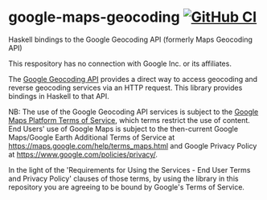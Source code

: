 # google-maps-geocoding [![GitHub CI](https://github.com/mpilgrem/google-maps-geocoding/workflows/CI/badge.svg)](https://github.com/mpilgrem/google-maps-geocoding/actions)
Haskell bindings to the Google Geocoding API (formerly Maps Geocoding API)

This respository has no connection with Google Inc. or its affiliates.

The
[Google Geocoding API](https://developers.google.com/maps/documentation/geocoding/intro)
provides a direct way to access geocoding and reverse geocoding services via an
HTTP request. This library provides bindings in Haskell to that API.

NB: The use of the Google Geocoding API services is subject to the
[Google Maps Platform Terms of Service](https://cloud.google.com/maps-platform/terms/),
which terms restrict the use of content. End Users' use of Google Maps is
subject to the then-current Google Maps/Google Earth Additional Terms of Service
at https://maps.google.com/help/terms_maps.html and Google Privacy Policy at
https://www.google.com/policies/privacy/.

In the light of the 'Requirements for Using the Services - End User Terms and
Privacy Policy' clauses of those terms, by using the library in this repository
you are agreeing to be bound by Google's Terms of Service.
